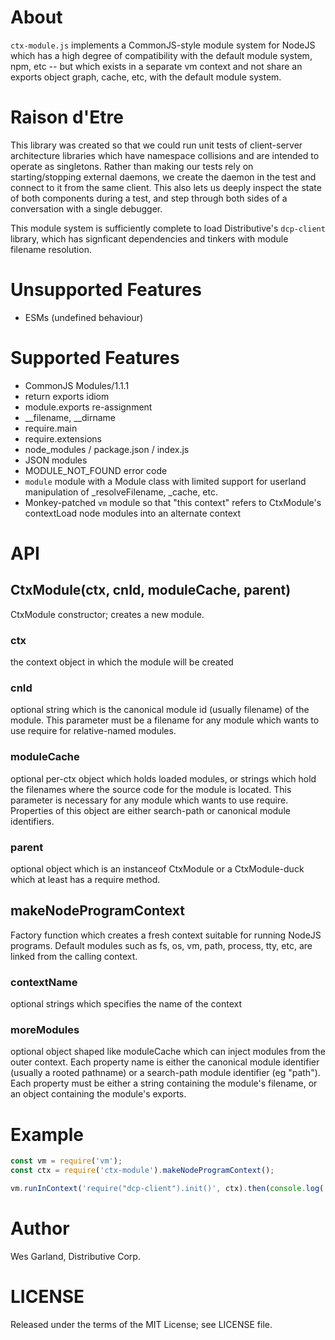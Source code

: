 # About
`ctx-module.js` implements a CommonJS-style module system for NodeJS which has a high degree of 
compatibility with the default module system, npm, etc -- but which exists in a separate vm context and
not share an exports object graph, cache, etc, with the default module system.

# Raison d'Etre
This library was created so that we could run unit tests of client-server architecture libraries which
have namespace collisions and are intended to operate as singletons. Rather than making our tests rely
on starting/stopping external daemons, we create the daemon in the test and connect to it from the same
client.  This also lets us deeply inspect the state of both components during a test, and step through
both sides of a conversation with a single debugger.

This module system is sufficiently complete to load Distributive's `dcp-client` library, which has
signficant dependencies and tinkers with module filename resolution.

# Unsupported Features
- ESMs (undefined behaviour)

# Supported Features
- CommonJS Modules/1.1.1
- return exports idiom
- module.exports re-assignment
- __filename, __dirname
- require.main
- require.extensions
- node_modules / package.json / index.js
- JSON modules
- MODULE_NOT_FOUND error code
- `module` module with a Module class with limited support for userland manipulation of
  _resolveFilename, _cache, etc.
- Monkey-patched `vm` module so that "this context" refers to CtxModule's contextLoad node modules into an alternate context

# API
## CtxModule(ctx, cnId, moduleCache, parent)
CtxModule constructor; creates a new module.

### ctx
the context object in which the module will be created

### cnId
optional string which is the canonical module id (usually filename) of the module. This parameter must
be a filename for any module which wants to use require for relative-named modules.

### moduleCache
optional per-ctx object which holds loaded modules, or strings which hold the filenames where the source code
for the module is located. This parameter is necessary for any module which wants to use require.
Properties of this object are either search-path or canonical module identifiers.

### parent
optional object which is an instanceof CtxModule or a CtxModule-duck which at least has a require method.

## makeNodeProgramContext
Factory function which creates a fresh context suitable for running NodeJS programs. Default
modules such as fs, os, vm, path, process, tty, etc, are linked from the calling context.

### contextName
optional strings which specifies the name of the context

### moreModules
optional object shaped like moduleCache which can inject modules from the outer context. Each property
name is either the canonical module identifier (usually a rooted pathname) or a search-path module
identifier (eg "path"). Each property must be either a string containing the module's filename, or an
object containing the module's exports.

# Example
```javascript
const vm = require('vm');
const ctx = require('ctx-module').makeNodeProgramContext();

vm.runInContext('require("dcp-client").init()', ctx).then(console.log('initialized dcp-client'));
```

# Author
Wes Garland, Distributive Corp.

# LICENSE
Released under the terms of the MIT License; see LICENSE file.